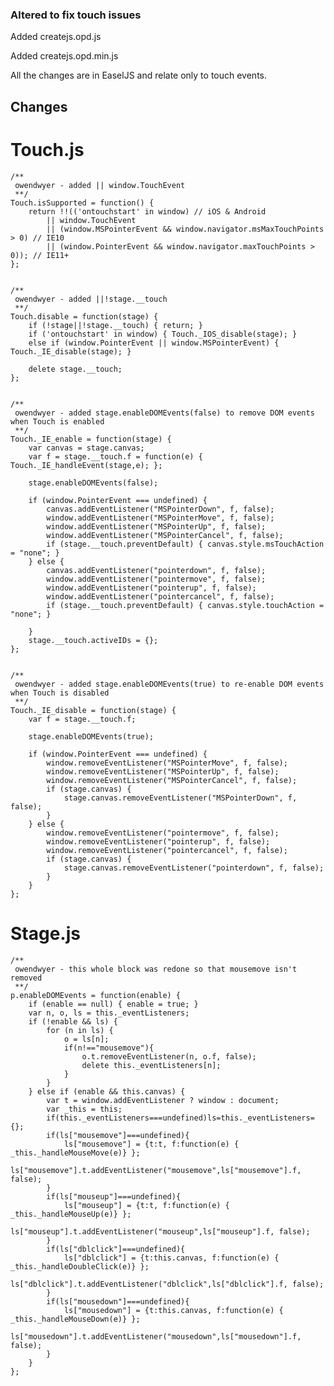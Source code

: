 ### Altered to fix touch issues

Added createjs.opd.js

Added createjs.opd.min.js

All the changes are in EaselJS and relate only to touch events.

## Changes

# Touch.js

	/**
	 owendwyer - added || window.TouchEvent
	 **/
	Touch.isSupported = function() {
		return !!(('ontouchstart' in window) // iOS & Android
			|| window.TouchEvent
			|| (window.MSPointerEvent && window.navigator.msMaxTouchPoints > 0) // IE10
			|| (window.PointerEvent && window.navigator.maxTouchPoints > 0)); // IE11+
	};
  

	/**
	 owendwyer - added ||!stage.__touch
	 **/
	Touch.disable = function(stage) {
		if (!stage||!stage.__touch) { return; }
		if ('ontouchstart' in window) { Touch._IOS_disable(stage); }
		else if (window.PointerEvent || window.MSPointerEvent) { Touch._IE_disable(stage); }

		delete stage.__touch;
	};
  
  
	/**
	 owendwyer - added stage.enableDOMEvents(false) to remove DOM events when Touch is enabled
	 **/
	Touch._IE_enable = function(stage) {
		var canvas = stage.canvas;
		var f = stage.__touch.f = function(e) { Touch._IE_handleEvent(stage,e); };

		stage.enableDOMEvents(false);

		if (window.PointerEvent === undefined) {
			canvas.addEventListener("MSPointerDown", f, false);
			window.addEventListener("MSPointerMove", f, false);
			window.addEventListener("MSPointerUp", f, false);
			window.addEventListener("MSPointerCancel", f, false);
			if (stage.__touch.preventDefault) { canvas.style.msTouchAction = "none"; }
		} else {
			canvas.addEventListener("pointerdown", f, false);
			window.addEventListener("pointermove", f, false);
			window.addEventListener("pointerup", f, false);
			window.addEventListener("pointercancel", f, false);
			if (stage.__touch.preventDefault) { canvas.style.touchAction = "none"; }

		}
		stage.__touch.activeIDs = {};
	};
 
 
	/**
	 owendwyer - added stage.enableDOMEvents(true) to re-enable DOM events when Touch is disabled
	 **/
	Touch._IE_disable = function(stage) {
		var f = stage.__touch.f;

		stage.enableDOMEvents(true);

		if (window.PointerEvent === undefined) {
			window.removeEventListener("MSPointerMove", f, false);
			window.removeEventListener("MSPointerUp", f, false);
			window.removeEventListener("MSPointerCancel", f, false);
			if (stage.canvas) {
				stage.canvas.removeEventListener("MSPointerDown", f, false);
			}
		} else {
			window.removeEventListener("pointermove", f, false);
			window.removeEventListener("pointerup", f, false);
			window.removeEventListener("pointercancel", f, false);
			if (stage.canvas) {
				stage.canvas.removeEventListener("pointerdown", f, false);
			}
		}
	};
  
  
# Stage.js

	/**
	 owendwyer - this whole block was redone so that mousemove isn't removed
	 **/
	p.enableDOMEvents = function(enable) {
		if (enable == null) { enable = true; }
		var n, o, ls = this._eventListeners;
		if (!enable && ls) {
			for (n in ls) {
				o = ls[n];
				if(n!=="mousemove"){
					o.t.removeEventListener(n, o.f, false);
					delete this._eventListeners[n];
				}
			}
		} else if (enable && this.canvas) {
			var t = window.addEventListener ? window : document;
			var _this = this;
			if(this._eventListeners===undefined)ls=this._eventListeners={};
			if(ls["mousemove"]===undefined){
				ls["mousemove"] = {t:t, f:function(e) { _this._handleMouseMove(e)} };
				ls["mousemove"].t.addEventListener("mousemove",ls["mousemove"].f, false);
			}
			if(ls["mouseup"]===undefined){
				ls["mouseup"] = {t:t, f:function(e) { _this._handleMouseUp(e)} };
				ls["mouseup"].t.addEventListener("mouseup",ls["mouseup"].f, false);
			}
			if(ls["dblclick"]===undefined){
				ls["dblclick"] = {t:this.canvas, f:function(e) { _this._handleDoubleClick(e)} };
				ls["dblclick"].t.addEventListener("dblclick",ls["dblclick"].f, false);
			}
			if(ls["mousedown"]===undefined){
				ls["mousedown"] = {t:this.canvas, f:function(e) { _this._handleMouseDown(e)} };
				ls["mousedown"].t.addEventListener("mousedown",ls["mousedown"].f, false);
			}
		}
	};
